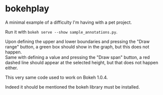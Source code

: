 # bokehplay
A minimal example of a difficulty I'm having with a pet project.

Run it with `bokeh serve --show sample_annotations.py`.

Upon defining the upper and lower boundaries and pressing the "Draw range" button, a green box should show in the graph, but this does not happen.    
Same with defining a value and pressing the "Draw span" button, a red dashed line should appear at the selected height, but that does not happen either.

This very same code used to work on Bokeh 1.0.4.

Indeed it should be mentioned the bokeh library must be installed.
